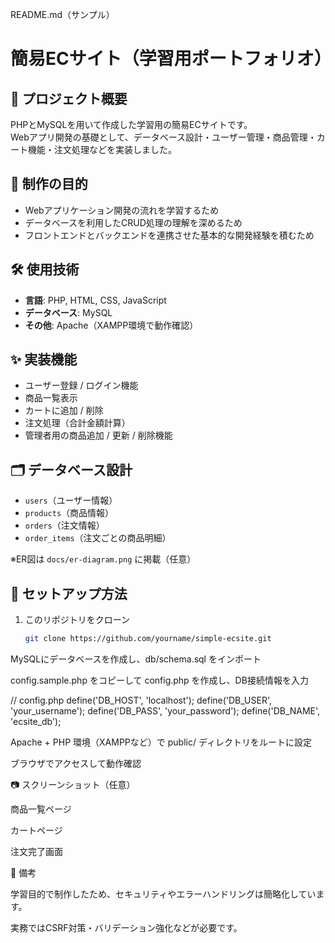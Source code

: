 README.md（サンプル）
# 簡易ECサイト（学習用ポートフォリオ）

## 📌 プロジェクト概要
PHPとMySQLを用いて作成した学習用の簡易ECサイトです。  
Webアプリ開発の基礎として、データベース設計・ユーザー管理・商品管理・カート機能・注文処理などを実装しました。  

## 🎯 制作の目的
- Webアプリケーション開発の流れを学習するため  
- データベースを利用したCRUD処理の理解を深めるため  
- フロントエンドとバックエンドを連携させた基本的な開発経験を積むため  

## 🛠 使用技術
- **言語**: PHP, HTML, CSS, JavaScript  
- **データベース**: MySQL  
- **その他**: Apache（XAMPP環境で動作確認）  

## ✨ 実装機能
- ユーザー登録 / ログイン機能  
- 商品一覧表示  
- カートに追加 / 削除  
- 注文処理（合計金額計算）  
- 管理者用の商品追加 / 更新 / 削除機能  

## 🗂 データベース設計
- `users`（ユーザー情報）  
- `products`（商品情報）  
- `orders`（注文情報）  
- `order_items`（注文ごとの商品明細）  

※ER図は `docs/er-diagram.png` に掲載（任意）  

## 🚀 セットアップ方法
1. このリポジトリをクローン  
   ```bash
   git clone https://github.com/yourname/simple-ecsite.git


MySQLにデータベースを作成し、db/schema.sql をインポート

config.sample.php をコピーして config.php を作成し、DB接続情報を入力

// config.php
define('DB_HOST', 'localhost');
define('DB_USER', 'your_username');
define('DB_PASS', 'your_password');
define('DB_NAME', 'ecsite_db');


Apache + PHP 環境（XAMPPなど）で public/ ディレクトリをルートに設定

ブラウザでアクセスして動作確認

📷 スクリーンショット（任意）

商品一覧ページ

カートページ

注文完了画面

📌 備考

学習目的で制作したため、セキュリティやエラーハンドリングは簡略化しています。

実務ではCSRF対策・バリデーション強化などが必要です。
